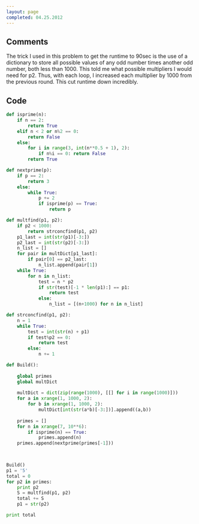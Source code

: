 ```yaml
---
layout: page
completed: 04.25.2012
---
```


## Comments

The trick I used in this problem to get the runtime to 90sec is the use of a
dictionary to store all possible values of any odd number times another odd
number, both less than 1000.  This told me what possible multipliers I would
need for p2. Thus, with each loop, I increased each multiplier by 1000 from the
previous round. This cut runtime down incredibly.

## Code

```python
def isprime(n):
	if n == 2:
		return True
	elif n < 2 or n%2 == 0:
		return False
	else:
		for i in range(3, int(n**0.5 + 1), 2):
			if n%i == 0: return False
		return True

def nextprime(p):
	if p == 2:
		return 3
	else:
		while True:
			p += 2
			if isprime(p) == True:
				return p

def multfind(p1, p2):
	if p2 < 1000:
		return strconcfind(p1, p2)
	p1_last = int(str(p1)[-3:])
	p2_last = int(str(p2)[-3:])
	n_list = []
	for pair in multDict[p1_last]:
		if pair[0] == p2_last:
			n_list.append(pair[1])
	while True:
		for n in n_list:
			test = n * p2
			if str(test)[-1 * len(p1):] == p1:
				return test
			else:
				n_list = [(n+1000) for n in n_list]

def strconcfind(p1, p2):
	n = 1
	while True:
		test = int(str(n) + p1)
		if test%p2 == 0:
			return test
		else:
			n += 1

def Build():
	
	global primes
	global multDict
		
	multDict = dict(zip(range(1000), [[] for i in range(1000)]))
	for a in xrange(1, 1000, 2):
		for b in xrange(1, 1000, 2):
			multDict[int(str(a*b)[-3:])].append((a,b))
			
	primes = []
	for n in xrange(7, 10**6):
		if isprime(n) == True:
			primes.append(n)
	primes.append(nextprime(primes[-1]))
	


Build()
p1 = '5'
total = 0
for p2 in primes:
	print p2
	S = multfind(p1, p2)
	total += S
	p1 = str(p2)

print total
```
